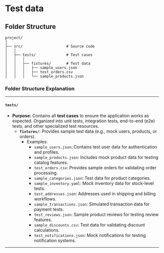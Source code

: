 # Test data

## Folder Structure

```
project/
│
├── src/                    # Source code
│   │
│   ├── tests/              # Test cases
│   │   │
│   │   ├── fixtures/       # Test data
│   │   │   ├── sample_users.json
│   │   │   ├── test_orders.csv
│   │   │   └── sample_products.json

```


### **Folder Structure Explanation**

* * *

#### **`tests/`**

- **Purpose:** Contains all **test cases** to ensure the application works as expected. Organized into unit tests, integration tests, end-to-end (e2e) tests, and other specialized test resources.
    - **`fixtures/`**: Provides sample test data (e.g., mock users, products, or orders).
        - Examples:
            - `sample_users.json`: Contains test user data for authentication and profiles.
            - `sample_products.json`: Includes mock product data for testing catalog features.
            - `test_orders.csv`: Provides sample orders for validating order processing.
            - `sample_categories.json`: Test data for product categories.
            - `sample_inventory.yaml`: Mock inventory data for stock-level tests.
            - `test_addresses.json`: Addresses used in shipping and billing workflows.
            - `sample_transactions.json`: Simulated transaction data for payment tests.
            - `test_reviews.json`: Sample product reviews for testing review features.
            - `sample_discounts.csv`: Test data for validating discount calculations.
            - `test_notifications.json`: Mock notifications for testing notification systems.

* * *
